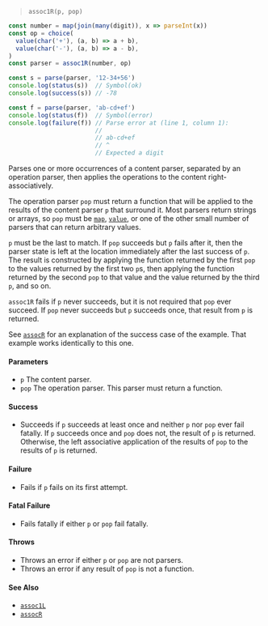 <!--
 Copyright (c) 2020 Thomas J. Otterson
 
 This software is released under the MIT License.
 https://opensource.org/licenses/MIT
-->

> `assoc1R(p, pop)`

```javascript
const number = map(join(many(digit)), x => parseInt(x))
const op = choice(
  value(char('+'), (a, b) => a + b), 
  value(char('-'), (a, b) => a - b),
)
const parser = assoc1R(number, op)

const s = parse(parser, '12-34+56')
console.log(status(s))  // Symbol(ok)
console.log(success(s)) // -78

const f = parse(parser, 'ab-cd+ef')
console.log(status(f))  // Symbol(error)
console.log(failure(f)) // Parse error at (line 1, column 1):
                        //
                        // ab-cd+ef
                        // ^
                        // Expected a digit
```

Parses one or more occurrences of a content parser, separated by an operation parser, then applies the operations to the content right-associatively.

The operation parser `pop` must return a function that will be applied to the results of the content parser `p` that surround it. Most parsers return strings or arrays, so `pop` must be [`map`](map.md), [`value`](value.md), or one of the other small number of parsers that can return arbitrary values.

`p` must be the last to match. If `pop` succeeds but `p` fails after it, then the parser state is left at the location immediately after the last success of `p`. The result is constructed by applying the function returned by the first `pop` to the values returned by the first two `p`s, then applying the function returned by the second `pop` to that value and the value returned by the third `p`, and so on.

`assoc1R` fails if `p` never succeeds, but it is not required that `pop` ever succeed. If `pop` never succeeds but `p` succeeds once, that result from `p` is returned.

See [`assocR`](assocr.md) for an explanation of the success case of the example. That example works identically to this one.

#### Parameters

* `p` The content parser.
* `pop` The operation parser. This parser must return a function.

#### Success

* Succeeds if `p` succeeds at least once and neither `p` nor `pop` ever fail fatally. If `p` succeeds once and `pop` does not, the result of `p` is returned. Otherwise, the left associative application of the results of `pop` to the results of `p` is returned.

#### Failure

* Fails if `p` fails on its first attempt.

#### Fatal Failure

* Fails fatally if either `p` or `pop` fail fatally.

#### Throws

* Throws an error if either `p` or `pop` are not parsers.
* Throws an error if any result of `pop` is not a function.

#### See Also

* [`assoc1L`](assoc1l.md)
* [`assocR`](assocr.md)